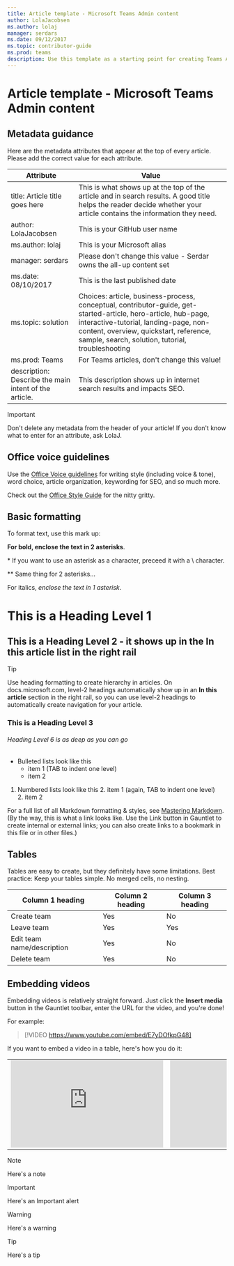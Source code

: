 ```yaml
---
title: Article template - Microsoft Teams Admin content
author: LolaJacobsen
ms.author: lolaj
manager: serdars
ms.date: 09/12/2017
ms.topic: contributor-guide
ms.prod: teams
description: Use this template as a starting point for creating Teams Admin content for docs.microsoft.com.
---
```


Article template - Microsoft Teams Admin content
================================================

## Metadata guidance

Here are the metadata attributes that appear at the top of every article. Please add the correct value for each attribute.

| Attribute | Value |
|---------|---------|
| title: Article title goes here |  This is what shows up at the top of the article and in search results. A good title helps the reader decide whether your article contains the information they need.  |   
| author: LolaJacobsen |This is your GitHub user name |
| ms.author: lolaj  | This is your Microsoft alias |
| manager: serdars  | Please don't change this value - Serdar owns the all-up content set |
| ms.date: 08/10/2017  | This is the last published date |
| ms.topic: solution  | Choices: article, business-process, conceptual, contributor-guide, get-started-article, hero-article, hub-page, interactive-tutorial, landing-page, non-content, overview, quickstart, reference, sample, search, solution, tutorial, troubleshooting |
| ms.prod: Teams | For Teams articles, don't change this value! |
| description: Describe the main intent of the article. | This description shows up in internet search results and impacts SEO. |

> [!IMPORTANT]
> Don't delete any metadata from the header of your article! If you don't know what to enter for an attribute, ask LolaJ.

## Office voice guidelines

Use the [Office Voice guidelines](https://worldready.cloudapp.net/Styleguide/Read?id=2665&topicid=29059) for writing style (including voice & tone), word choice, article organization, keywording for SEO, and so much more.

Check out the [Office Style Guide](http://aka.ms/OfficeStyleGuide) for the nitty gritty.

## Basic formatting     

To format text, use this mark up: 

**For bold, enclose the text in 2 asterisks**. 

\* If you want to use an asterisk as a character, preceed it with a \ character.

\*\* Same thing for 2 asterisks...

For italics, *enclose the text in 1 asterisk*.

# This is a Heading Level 1

## This is a Heading Level 2 - it shows up in the **In this article** list in the right rail

> [!TIP]
> Use heading formatting to create hierarchy in articles. On docs.microsoft.com, level-2 headings automatically show up in an **In this article** section in the right rail, so you can use level-2 headings to automatically create navigation for your article.

### This is a Heading Level 3

###### Heading Level 6 is as deep as you can go

- Bulleted lists look like this
    - item 1 (TAB to indent one level)
    - item 2

1. Numbered lists look like this
    2. item 1 (again, TAB to indent one level)    
    2. item 2

For a full list of all Markdown formatting & styles, see [Mastering Markdown](https://guides.github.com/features/mastering-markdown/). (By the way, this is what a link looks like. Use the Link button in Gauntlet to create internal or external links; you can also create links to a bookmark in this file or in other files.)

## Tables

Tables are easy to create, but they definitely have some limitations. Best practice: Keep your tables simple. No merged cells, no nesting. 

|Column 1 heading  |Column 2 heading  |Column 3 heading  |
|---------|---------|---------|
|Create team     |Yes        |No         |
|Leave team     |Yes         |Yes         |
|Edit team name/description      |Yes         |No         |
|Delete team      |Yes         |No         |


## Embedding videos

Embedding videos is relatively straight forward. Just click the **Insert media** button in the Gauntlet toolbar, enter the URL for the video, and you're done!

For example: 

> [!VIDEO https://www.youtube.com/embed/E7yDOfkpG48]


If you want to embed a video in a table, here's how you do it:

|  |  |
|---------|---------|
|<iframe width="350" height="200" src="https://www.youtube.com/embed/7oej3xIQy-Y" frameborder="0" allowfullscreen></iframe>     |<iframe width="350" height="200" src="https://www.youtube.com/embed/E7yDOfkpG48" frameborder="0" allowfullscreen></iframe>      |

> [!NOTE]
> Here's a note

> [!IMPORTANT]
> Here's an Important alert

> [!WARNING]
> Here's a warning

> [!TIP]
> Here's a tip


